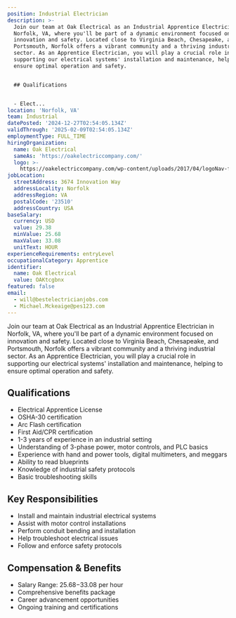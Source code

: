 ```yaml
---
position: Industrial Electrician
description: >-
  Join our team at Oak Electrical as an Industrial Apprentice Electrician in
  Norfolk, VA, where you'll be part of a dynamic environment focused on
  innovation and safety. Located close to Virginia Beach, Chesapeake, and
  Portsmouth, Norfolk offers a vibrant community and a thriving industrial
  sector. As an Apprentice Electrician, you will play a crucial role in
  supporting our electrical systems' installation and maintenance, helping to
  ensure optimal operation and safety.


  ## Qualifications


  - Elect...
location: 'Norfolk, VA'
team: Industrial
datePosted: '2024-12-27T02:54:05.134Z'
validThrough: '2025-02-09T02:54:05.134Z'
employmentType: FULL_TIME
hiringOrganization:
  name: Oak Electrical
  sameAs: 'https://oakelectriccompany.com/'
  logo: >-
    https://oakelectriccompany.com/wp-content/uploads/2017/04/logoNav-for-web.png
jobLocation:
  streetAddress: 3674 Innovation Way
  addressLocality: Norfolk
  addressRegion: VA
  postalCode: '23510'
  addressCountry: USA
baseSalary:
  currency: USD
  value: 29.38
  minValue: 25.68
  maxValue: 33.08
  unitText: HOUR
experienceRequirements: entryLevel
occupationalCategory: Apprentice
identifier:
  name: Oak Electrical
  value: OAKtcgbnx
featured: false
email:
  - will@bestelectricianjobs.com
  - Michael.Mckeaige@pes123.com
---
```




Join our team at Oak Electrical as an Industrial Apprentice Electrician in Norfolk, VA, where you'll be part of a dynamic environment focused on innovation and safety. Located close to Virginia Beach, Chesapeake, and Portsmouth, Norfolk offers a vibrant community and a thriving industrial sector. As an Apprentice Electrician, you will play a crucial role in supporting our electrical systems' installation and maintenance, helping to ensure optimal operation and safety.

## Qualifications

- Electrical Apprentice License
- OSHA-30 certification
- Arc Flash certification
- First Aid/CPR certification
- 1-3 years of experience in an industrial setting
- Understanding of 3-phase power, motor controls, and PLC basics
- Experience with hand and power tools, digital multimeters, and meggars
- Ability to read blueprints
- Knowledge of industrial safety protocols
- Basic troubleshooting skills

## Key Responsibilities

- Install and maintain industrial electrical systems
- Assist with motor control installations
- Perform conduit bending and installation
- Help troubleshoot electrical issues
- Follow and enforce safety protocols

## Compensation & Benefits

- Salary Range: $25.68-$33.08 per hour
- Comprehensive benefits package
- Career advancement opportunities
- Ongoing training and certifications
